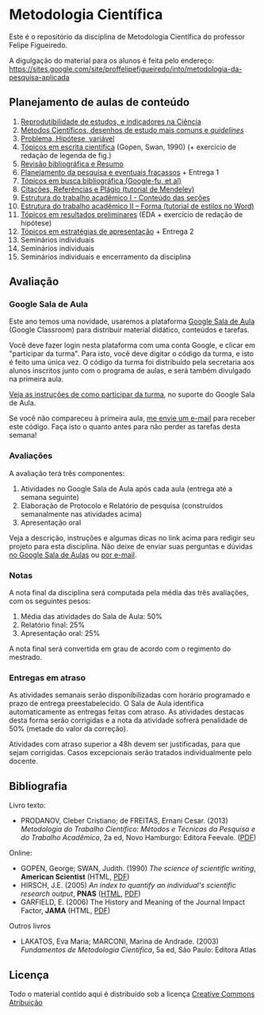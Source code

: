 # Metodologia Científica #

Este é o repositório da disciplina de Metodologia Científica do professor Felipe Figueiredo.

A digulgação do material para os alunos é feita pelo endereço: https://sites.google.com/site/proffelipefigueiredo/into/metodologia-da-pesquisa-aplicada

## Planejamento de aulas de conteúdo ##

1. [Reprodutibilidade de estudos, e indicadores na Ciência][Intro]
1. [Métodos Científicos, desenhos de estudo mais comuns e *guidelines*][Métodos]
1. [Problema, Hipótese, variável][PICO]
1. [Tópicos em escrita científica][Escrita] (Gopen, Swan, 1990) (+ exercício de redação de legenda de fig.)
1. [Revisão bibliográfica e Resumo][Revisão]
1. [Planejamento da pesquisa e eventuais fracassos][Planejamento] + Entrega 1
1. [Tópicos em busca bibliográfica (Google-fu, et al)][Busca]
1. [Citações, Referências e Plágio (tutorial de Mendeley)][Referências]
1. [Estrutura do trabalho acadêmico I - Conteúdo das seções][Estrutura I]
1. [Estrutura do trabalho acadêmico II – Forma (tutorial de estilos no Word)][Estrutura II]
1. [Tópicos em resultados preliminares][EDA] (EDA + exercício de redação de hipótese)
1. [Tópicos em estratégias de apresentação][Apresentação] + Entrega 2
1. Seminários individuais
1. Seminários individuais
1. Seminários individuais e encerramento da disciplina

<!-- 1. [Indicadores em Ciência][] (Hirsch 2005; Garfield 2006) -->

[Intro]: Aulas/MC-Intro_4em1.pdf?raw=true
[Métodos]: Aulas/MC-Metodos_4em1.pdf?raw=true
[Revisão]: Aulas/MC-Revisao_resumo_4em1.pdf?raw=true
[PICO]: Aulas/MC-Prob_Hip_Var_4em1.pdf?raw=true
[Planejamento]: Aulas/MC-Planejamento_4em1.pdf?raw=true
[EDA]: Aulas/MC-EDA_4em1.pdf?raw=true
[Estrutura I]: Aulas/MC-EstruturaI_4em1.pdf?raw=true
[Estrutura II]: Aulas/MC-EstruturaII_4em1.pdf?raw=true
[Referências]: Aulas/MC-Referencias_4em1.pdf?raw=true
[Busca]: Aulas/MC-Busca_4em1.pdf?raw=true
[Escrita]: Aulas/MC-Escrita_4em1.pdf?raw=true
[Indicadores em Ciência]: Aulas/MC-Indicadores_4em1.pdf?raw=true
[Apresentação]: Aulas/MC-Apresentacao.pptx?raw=true

## Avaliação ##

### Google Sala de Aula ###

Este ano temos uma novidade, usaremos a plataforma [Google Sala de Aula][GC] (Google Classroom) para distribuir material didático, conteúdos e tarefas.

Você deve fazer login nesta plataforma com uma conta Google, e clicar em "participar da turma".
Para isto, você deve digitar o código da turma, e isto é feito uma única vez.
O código da turma foi distribuído pela secretaria aos alunos inscritos junto com o programa de aulas, e será também divulgado na primeira aula.

[Veja as instruções de como participar da turma][GC-entrar], no suporte do Google Sala de Aula.

Se você não compareceu à primeira aula, [me envie um e-mail][e-mail] para receber este código.
Faça isto o quanto antes para não perder as tarefas desta semana!

[GC-entrar]: https://support.google.com/edu/classroom/answer/6020297/?hl=pt-BR

### Avaliações ###

A avaliação terá três componentes:

1. Atividades no Google Sala de Aula após cada aula (entrega até a semana seguinte)
1. Elaboração de Protocolo e Relatório de pesquisa (construídos semanalmente nas atividades acima)
1. Apresentação oral

Veja a descrição, instruções e algumas dicas no link acima para redigir seu projeto para esta disciplina.
Não deixe de enviar suas perguntas e dúvidas [no Google Sala de Aulas][GC] ou [por e-mail][e-mail].

[e-mail]: mailto:prof.felipefigueiredo@gmail.com
[GC]: https://classroom.google.com/
[Texto e orientações]: INTO/Trabalhos/MC-Avaliacao_parcial.pdf
[Gráfico de dispersão]: INTO/Trabalhos/dispersao.png
[Histograma]: INTO/Trabalhos/histograma.png
[Boxplot]: INTO/Trabalhos/boxplot.png
[Dados brutos (CSV)]: INTO/Trabalhos/MC-avaliacao_parcial.csv

### Notas ###

A nota final da disciplina será computada pela média das três avaliações, com os seguintes pesos:

1. Média das atividades do Sala de Aula: 50%
1. Relatório final: 25%
1. Apresentação oral: 25%

A nota final será convertida em grau de acordo com o regimento do mestrado.

### Entregas em atraso ###

As atividades semanais serão disponibilizadas com horário programado e prazo de entrega preestabelecido.
O Sala de Aula identifica automaticamente as entregas feitas com atraso.
As atividades destacas desta forma serão corrigidas e a nota da atividade sofrerá penalidade de 50% (metade do valor da correção).

Atividades com atraso superior a 48h devem ser justificadas, para que sejam corrigidas.
Casos excepcionais serão tratados individualmente pelo docente.

## Bibliografia ##

Livro texto:

* PRODANOV, Cleber Cristiano; de FREITAS, Ernani Cesar. (2013) *Metodologia do Trabalho Científico: Métodos e Técnicas da Pesquisa e do Trabalho Acadêmico*, 2a ed, Novo Hamburgo: Editora Feevale. ([PDF][Livro-texto])

[Livro-texto]: http://www.feevale.br/Comum/midias/8807f05a-14d0-4d5b-b1ad-1538f3aef538/E-book%20Metodologia%20do%20Trabalho%20Cientifico.pdf

Online:

* GOPEN, George; SWAN, Judith. (1990) *The science of scientific writing*, **American Scientist** (HTML, [PDF][PDF-gopen])
* HIRSCH, J.E. (2005) *An index to quantify an individual's scientific research output*, **PNAS** ([HTML][HTML-hirsch], [PDF][PDF-hirsch])
* GARFIELD, E. (2006) The History and Meaning of the Journal Impact Factor, **JAMA** (HTML, [PDF][PDF-garfield])

[HTML-gopen]: http://www.americanscientist.org/issues/pub/the-science-of-scientific-writing/99999
[PDF-gopen]: https://www.georgegopen.com/uploads/1/0/9/0/109073507/gopen___swan_sci_of_sci_writing_am_sci_1990_.pdf
[HTML-hirsch]: http://www.pnas.org/content/102/46/16569
[PDF-hirsch]: http://www.pnas.org/content/102/46/16569.full.pdf
[PDF-garfield]: http://garfield.library.upenn.edu/papers/jamajif2006.pdf

Outros livros

* LAKATOS, Eva Maria; MARCONI, Marina de Andrade. (2003) *Fundamentos de Metodologia Científica*, 5a ed, São Paulo: Editora Atlas

## Licença
Todo o material contido aqui é distribuído sob a licença [Creative Commons Atribuição](http://creativecommons.org/licenses/by/4.0/deed.pt_BR)
